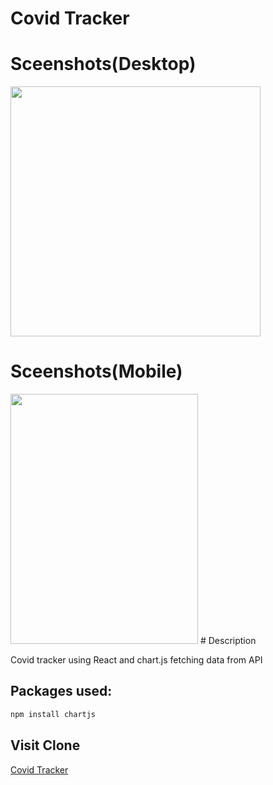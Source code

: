 # Covid Tracker
# Sceenshots(Desktop)
<img src="https://i.ibb.co/QcvC1N8/Screenshot-37.png" width=400/>

# Sceenshots(Mobile)
<img src="https://i.ibb.co/gjNnp5H/Screenshot-20210518-203138-Chrome.jpg" width=300 height=400/>
# Description

Covid tracker using React and chart.js fetching data from API

## Packages used:


```bash
npm install chartjs
```

## Visit Clone
[Covid Tracker](https://surajcodescovidtracker.netlify.app)
